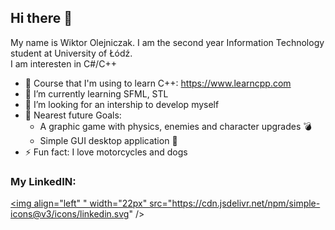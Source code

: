 ## Hi there 👋

My name is Wiktor Olejniczak. I am the second year Information Technology student at University of Łódź.</br>
I am interesten in C#/C++ 

- 🔭 Course that I'm using to learn C++: https://www.learncpp.com 
- 🌱 I’m currently learning SFML, STL
- 👯 I’m looking for an intership to develop myself
- 🥅 Nearest future Goals: 
   - A graphic game with physics, enemies and character upgrades :bomb:
   - Simple GUI desktop application :ghost:
- ⚡ Fun fact: I love motorcycles and dogs

### My LinkedIN:

<a href = "https://www.linkedin.com/in/wiktor-olejniczak-25191421b/"><img align="left"  " width="22px" src="https://cdn.jsdelivr.net/npm/simple-icons@v3/icons/linkedin.svg" /> </a>

<br />


